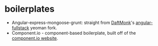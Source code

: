boilerplates
============

* Angular-express-mongoose-grunt: straight from [DaftMonk](https://github.com/DaftMonk)'s [angular-fullstack](https://github.com/DaftMonk/generator-angular-fullstack) yeoman fork.
* Component.io - component-based boilerplate, built off of the [component.io website](https://github.com/component/component.io).
